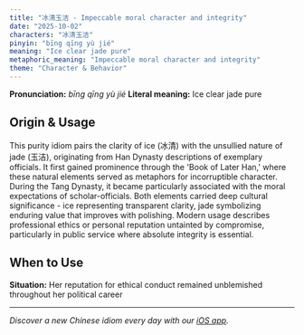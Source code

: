 ```yaml
---
title: "冰清玉洁 - Impeccable moral character and integrity"
date: "2025-10-02"
characters: "冰清玉洁"
pinyin: "bīng qīng yù jié"
meaning: "Ice clear jade pure"
metaphoric_meaning: "Impeccable moral character and integrity"
theme: "Character & Behavior"
---
```


**Pronunciation:** *bīng qīng yù jié*
**Literal meaning:** Ice clear jade pure

## Origin & Usage

This purity idiom pairs the clarity of ice (冰清) with the unsullied nature of jade (玉洁), originating from Han Dynasty descriptions of exemplary officials. It first gained prominence through the 'Book of Later Han,' where these natural elements served as metaphors for incorruptible character. During the Tang Dynasty, it became particularly associated with the moral expectations of scholar-officials. Both elements carried deep cultural significance - ice representing transparent clarity, jade symbolizing enduring value that improves with polishing. Modern usage describes professional ethics or personal reputation untainted by compromise, particularly in public service where absolute integrity is essential.

## When to Use

**Situation:** Her reputation for ethical conduct remained unblemished throughout her political career

---

*Discover a new Chinese idiom every day with our [iOS app](https://apps.apple.com/us/app/daily-chinese-idioms/id6740611324).*
